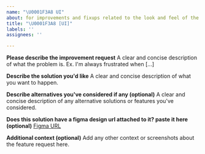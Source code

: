 ```yaml
---
name: "\U0001F3A8 UI"
about: for improvements and fixups related to the look and feel of the docs site
title: "\U0001F3A8 [UI]"
labels: ''
assignees: ''

---
```


**Please describe the improvement request**
A clear and concise description of what the problem is. Ex. I'm always frustrated when [...]

**Describe the solution you'd like**
A clear and concise description of what you want to happen.

**Describe alternatives you've considered if any (optional)**
A clear and concise description of any alternative solutions or features you've considered.

**Does this solution have a figma design url attached to it? paste it here (optional)**
[Figma URL](https://figma.com/)

**Additional context (optional)**
Add any other context or screenshots about the feature request here.
